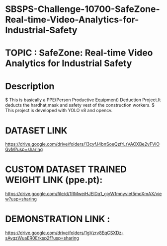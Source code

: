 # SBSPS-Challenge-10700-SafeZone-Real-time-Video-Analytics-for-Industrial-Safety

# TOPIC : SafeZone: Real-time Video Analytics for Industrial Safety

# Description
$ This is basically a PPE(Person Productive Equipment) Deduction Project.It deducts the hardhat,mask and safety vest of the construction workers.
$ This project is developed with YOLO v8 and opencv.

# DATASET LINK

https://drive.google.com/drive/folders/13cyfJ4bnSoeQzfrLrVAOXBe2vFViOGvM?usp=sharing

# CUSTOM DATASET TRAINED WEIGHT LINK (ppe.pt):

https://drive.google.com/file/d/1RMweiHJEIDq1_giyW1mnyviet5moXmAX/view?usp=sharing

# DEMONSTRATION LINK : 

https://drive.google.com/drive/folders/1gVzrv8EqCSXDz-sAyqzWuaER0Erksp2f?usp=sharing


